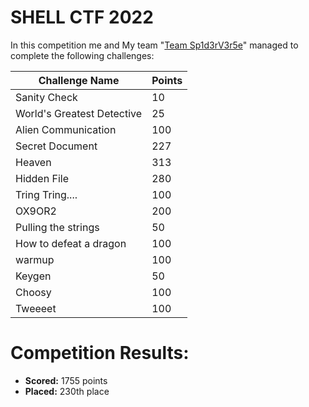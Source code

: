 # SHELL CTF 2022
 In this competition me and My team "[Team Sp1d3rV3r5e](https://ctftime.org/team/196083)" managed to complete the following challenges:
 
 | Challenge Name          | Points
 | --------------          | ------
 | Sanity Check | 10
 | World's Greatest Detective | 25
 | Alien Communication | 100
 | Secret Document | 227
 | Heaven | 313
 | Hidden File | 280 
 | Tring Tring.... | 100
 | OX9OR2 | 200
 | Pulling the strings | 50
 | How to defeat a dragon | 100
 | warmup | 100
 | Keygen | 50
 | Choosy | 100
 | Tweeeet | 100

# Competition Results:
* **Scored:** 1755  points
* **Placed:** 230th place

